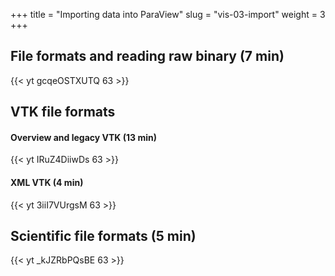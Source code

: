 +++
title = "Importing data into ParaView"
slug = "vis-03-import"
weight = 3
+++

## File formats and reading raw binary (7 min)

<!-- 03a-raw.mp4 -->
{{< yt gcqeOSTXUTQ 63 >}}

## VTK file formats

#### Overview and legacy VTK (13 min)

<!-- 03b-vtk.mp4 -->
{{< yt IRuZ4DiiwDs 63 >}}

#### XML VTK (4 min)

<!-- 03c-xml-vtk.mp4 -->
{{< yt 3iiI7VUrgsM 63 >}}

## Scientific file formats (5 min)

<!-- 03d-netcdf-hdf5-openfoam.mp4 -->
{{< yt _kJZRbPQsBE 63 >}}






<!-- This is the only example that might not work for all of you, and in fact, most likely it will fail. There -->
<!-- are a number of reasons. First of all, ParaView 5.8 on a Mac has a bug: it will crash when you try to -->
<!-- read a raw binary. As I mentioned, I don't know if this bug is unique to Mac or exists in other operating -->
<!-- systems as well. -->

<!-- More importantly, a raw binary file is not portable across different computers and platforms. When you -->
<!-- download this file, you unzip it -- all these operations can modify some of the bits, e.g. the end of -->
<!-- line characters making some assumptions about what this characters should be. In other words, some of you -->
<!-- already have a corrupted version of this file. Also, when you read a raw binary in ParaView, you always -->
<!-- have to supply its description: how many variables, their dimensionality, spatial extent, precision, -->
<!-- little vs. biug endian, and so on. It will be extremely tedious to enter all this information, when you -->
<!-- import a file, so the bottom line is that you should never use raw binary files to store data: they are -->
<!-- not portable and they lack metadata. -->

<!-- Instead, you want to use a portable data format that you can write on one computer and read on another, -->
<!-- and do it with different applications and libraries. There are hundreds of such formats, and we will -->
<!-- cover several of them. -->
